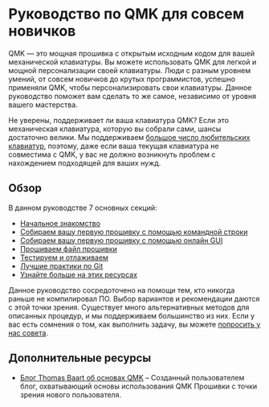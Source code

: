# Руководство по QMK для совсем новичков

QMK ― это мощная прошивка с открытым исходным кодом для вашей механической клавиатуры. Вы можете использовать QMK для легкой и мощной персонализации своей клавиатуры. Люди с разным уровнем умений, от совсем новичков до крутых программистов, успешно применяли QMK, чтобы персонализировать свои клавиатуры. Данное руководство поможет вам сделать то же самое, независимо от уровня вашего мастерства.

Не уверены, поддерживает ли ваша клавиатура QMK? Если это механическая клавиатура, которую вы собрали сами, шансы достаточно велики. Мы поддерживаем [большое число любительских клавиатур](https://qmk.fm/keyboards/), поэтому, даже если ваша текущая клавиатура не совместима с QMK, у вас не должно возникнуть проблем с нахождением подходящей для ваших нужд.

## Обзор

В данном руководстве 7 основных секций:

* [Начальное знакомство](ru-ru/newbs_getting_started.md)
* [Собираем вашу первую прошивку с помощью командной строки](ru-ru/newbs_building_firmware.md)
* [Собираем вашу первую прошивку с помощью онлайн GUI](ru-ru/newbs_building_firmware_configurator.md)
* [Прошиваем файл прошивки](ru-ru/newbs_flashing.md)
* [Тестируем и отлаживаем](ru-ru/newbs_testing_debugging.md)
* [Лучшие практики по Git](ru-ru/newbs_best_practices.md)
* [Узнайте больше на этих ресурсах](ru-ru/newbs_learn_more_resources.md)

Данное руководство сосредоточено на помощи тем, кто никогда раньше не компилировал ПО. Выбор вариантов и рекомендации даются с этой точки зрения. Существует много альтернативных методов для описанных процедур, и мы поддерживаем большинство из них. Если у вас есть сомнения о том, как выполнить задачу, вы можете [попросить у нас совета](ru-ru/getting_started_getting_help.md).

## Дополнительные ресурсы

* [Блог Thomas Baart об основах QMK](https://thomasbaart.nl/category/mechanical-keyboards/firmware/qmk/qmk-basics/) – Созданный пользователем блог, охватывающий основы использования QMK Прошивки с точки зрения нового пользователя.
